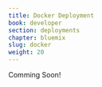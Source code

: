 ```yaml
---
title: Docker Deployment
book: developer
section: deployments
chapter: bluemix
slug: docker
weight: 20
---
```

Comming Soon!